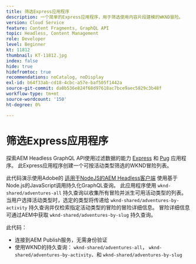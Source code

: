 ```yaml
---
title: 筛选Express应用程序
description: 一个简单的Express应用程序，用于筛选使用内容片段建模的WKND冒险。
version: Cloud Service
feature: Content Fragments, GraphQL API
topic: Headless, Content Management
role: Developer
level: Beginner
kt: 11812
thumbnail: KT-11812.jpg
index: false
hide: true
hidefromtoc: true
recommendations: noCatalog, noDisplay
exl-id: b64f33ab-cd18-4cbc-a57e-baf505f1442a
source-git-commit: da0b536e824f68d97618ac7bce9aec5829c3b48f
workflow-type: tm+mt
source-wordcount: '150'
ht-degree: 0%

---
```


# 筛选Express应用程序

探索AEM Headless GraphQL API使用过滤数据的能力 [Express](https://expressjs.com/) 和 [Pug](https://pugjs.org/) 应用程序。 此Express应用程序创建一个可按活动类型筛选的WKND冒险列表。

此代码演示使用Adobe的 [适用于NodeJS的AEM Headless客户端](https://github.com/adobe/aem-headless-client-nodejs#aem-headless-client-for-nodejs) 使用基于Node.js的JavaScript调用持久化GraphQL查询。 此应用程序使用 `wknd-shared/adventures-all` 持久查询以收集所有冒险并派生可用活动类型的列表。 当用户选择活动类型时，选定的类型将传递给 `wknd-shared/adventures-by-activity` 持久查询并仅检索指定活动类型的冒险的冒险详细信息。 冒险详细信息可通过AEM中获取 `wknd-shared/adventures-by-slug` 持久查询。

此代码：

+ 连接到AEM Publish服务，无需身份验证
+ 使用WKND的持久查询： `wknd-shared/adventures-all`， `wknd-shared/adventures-by-activity`、和 `wknd-shared/adventures-by-slug`
